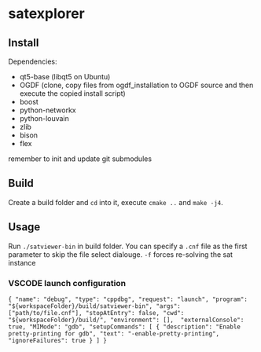 # satexplorer

## Install

Dependencies:

- qt5-base (libqt5 on Ubuntu)
- OGDF (clone, copy files from ogdf_installation to OGDF source and then execute the copied install script)
- boost
- python-networkx
- python-louvain
- zlib
- bison
- flex

remember to init and update git submodules

## Build

Create a build folder and `cd` into it, execute `cmake ..` and `make -j4`.

## Usage

Run `./satviewer-bin` in build folder.
You can specify a `.cnf` file as the first parameter to skip the file select dialouge.
`-f` forces re-solving the sat instance


### VSCODE launch configuration

``
{
            "name": "debug",
            "type": "cppdbg",
            "request": "launch",
            "program": "${workspaceFolder}/build/satviewer-bin",
            "args": ["path/to/file.cnf"],
            "stopAtEntry": false,
            "cwd": "${workspaceFolder}/build/",
            "environment": [], 
            "externalConsole": true,
            "MIMode": "gdb",
            "setupCommands": [
                {
                    "description": "Enable pretty-printing for gdb",
                    "text": "-enable-pretty-printing",
                    "ignoreFailures": true
                }
            ]
        }
``
